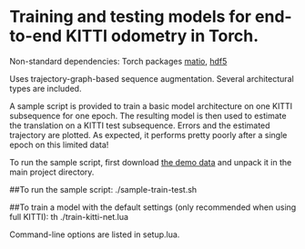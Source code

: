 # Training and testing models for end-to-end KITTI odometry in Torch.

Non-standard dependencies:
Torch packages [matio](https://github.com/soumith/matio-ffi.torch), [hdf5](https://github.com/deepmind/torch-hdf5)

Uses trajectory-graph-based sequence augmentation. Several architectural types are included.

A sample script is provided to train a basic model architecture on one KITTI subsequence for one epoch. The resulting model is then used to estimate the translation on a KITTI test subsequence. Errors and the estimated trajectory are plotted. As expected, it performs pretty poorly after a single epoch on this limited data!

To run the sample script, first download [the demo data](https://upenn.box.com/s/d0r13d5l9t1wldehxsbng54xtez0vaci) and unpack it in the main project directory.

##To run the sample script:
./sample-train-test.sh

##To train a model with the default settings (only recommended when using full KITTI):
th ./train-kitti-net.lua

Command-line options are listed in setup.lua.
